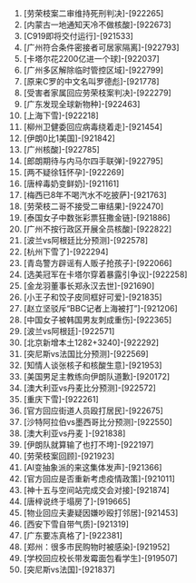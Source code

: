 
1. [劳荣枝案二审维持死刑判决]-[922265]
1. [内蒙古一地通知天冷不做核酸]-[922673]
1. [C919即将交付运行]-[921533]
1. [广州符合条件密接者可居家隔离]-[922793]
1. [卡塔尔花2200亿进一个球]-[922037]
1. [广州多区解除临时管控区域]-[922799]
1. [原来C罗的中文名叫罗德彪]-[921778]
1. [受害者家属回应劳荣枝案判决]-[922279]
1. [广东发现全球新物种]-[922463]
1. [上海下雪]-[922218]
1. [柳州卫健委回应病毒绕着走]-[921454]
1. [伊朗0比1美国]-[921842]
1. [广州核酸]-[922785]
1. [郎朗期待与内马尔四手联弹]-[922795]
1. [两不疑徐钰怀孕]-[922269]
1. [唐梓毒奶变鲜奶]-[921161]
1. [梅西已8年不喝汽水不吃披萨]-[921763]
1. [劳荣枝二哥不接受二审结果]-[922470]
1. [泰国女子中数张彩票狂撒金链]-[921886]
1. [广州不按行政区开展全员核酸]-[922822]
1. [波兰vs阿根廷比分预测]-[922578]
1. [杭州下雪了]-[922294]
1. [青岛警方辟谣有人贩子抢孩子]-[922066]
1. [选美冠军在卡塔尔穿着暴露引争议]-[922258]
1. [金龙羽董事长郑永汉去世]-[921690]
1. [小王子和饺子皮同框好可爱]-[921835]
1. [赵立坚驳斥“BBC记者上海被打”]-[921206]
1. [中国女子被韩国男友刺成重伤]-[922365]
1. [波兰vs阿根廷]-[922571]
1. [北京新增本土1282+3240]-[922292]
1. [突尼斯vs法国比分预测]-[922569]
1. [知情人谈张核子和核酸生意]-[921953]
1. [美国男足主教练向伊朗队道歉]-[920172]
1. [澳大利亚vs丹麦比分预测]-[922572]
1. [重庆下雪]-[922261]
1. [官方回应街道人员殴打居民]-[922675]
1. [沙特阿拉伯vs墨西哥比分预测]-[922550]
1. [澳大利亚vs丹麦 ​]-[921838]
1. [伊朗队就算输了也打不垮]-[922197]
1. [劳荣枝案回顾]-[921923]
1. [AI变抽象派的来这集体发声]-[921366]
1. [官方回应是否重新考虑疫情政策]-[921011]
1. [神十五与空间站完成交会对接]-[921874]
1. [唐梓说终于塌房了]-[919665]
1. [物业回应夫妻疑因嫌吵殴打邻居]-[921453]
1. [西安下雪自带气质]-[921319]
1. [广东要冻真格了]-[922381]
1. [郑州：很多市民购物时被感染]-[921952]
1. [学校回应校长带发霉面包看学生]-[919507]
1. [突尼斯vs法国]-[921837]
